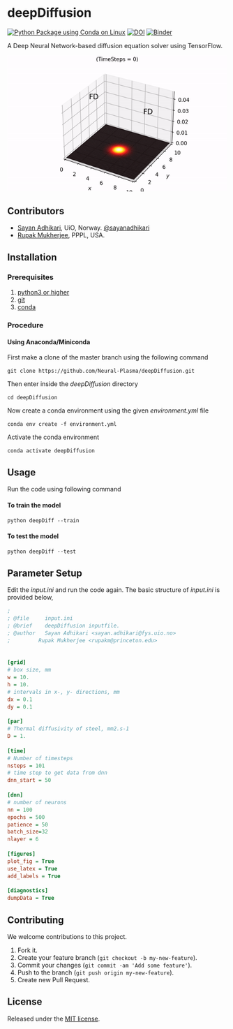# deepDiffusion
[![Python Package using Conda on Linux](https://github.com/Neural-Plasma/deepDiffusion/actions/workflows/python-conda-test-linux.yml/badge.svg)](https://github.com/Neural-Plasma/deepDiffusion/actions/workflows/python-conda-test-linux.yml)
[![DOI](https://zenodo.org/badge/399618445.svg)](https://zenodo.org/badge/latestdoi/399618445)
[![Binder](https://mybinder.org/badge_logo.svg)](https://mybinder.org/v2/gh/Neural-Plasma/deepDiffusion/HEAD)

A Deep Neural Network-based diffusion equation solver using TensorFlow.

![deep diffusion](deep_diff.gif)

## Contributors
- [Sayan Adhikari](https://github.com/sayanadhikari), UiO, Norway. [@sayanadhikari](https://twitter.com/sayanadhikari)
- [Rupak Mukherjee](https://github.com/RupakMukherjee), PPPL, USA.

## Installation
### Prerequisites
1. [python3 or higher](https://www.python.org/download/releases/3.0/)
2. [git](https://git-scm.com/)
3. [conda](https://conda.io/projects/conda/en/latest/user-guide/install/index.html)

### Procedure
#### Using Anaconda/Miniconda
First make a clone of the master branch using the following command
```shell
git clone https://github.com/Neural-Plasma/deepDiffusion.git
```
Then enter inside the *deepDiffusion* directory
```shell
cd deepDiffusion
```
Now create a conda environment using the given *environment.yml* file
```shell
conda env create -f environment.yml
```
Activate the conda environment
```shell
conda activate deepDiffusion
```
## Usage

Run the code using following command

#### To train the model
```
python deepDiff --train
```
#### To test the model
```
python deepDiff --test
```
## Parameter Setup
Edit the _input.ini_ and run the code again. The basic structure of _input.ini_ is provided below,

```ini
;
; @file		input.ini
; @brief	deepDiffusion inputfile.
; @author	Sayan Adhikari <sayan.adhikari@fys.uio.no>
;         Rupak Mukherjee <rupakm@princeton.edu>


[grid]
# box size, mm
w = 10.
h = 10.
# intervals in x-, y- directions, mm
dx = 0.1
dy = 0.1

[par]
# Thermal diffusivity of steel, mm2.s-1
D = 1.

[time]
# Number of timesteps
nsteps = 101
# time step to get data from dnn
dnn_start = 50

[dnn]
# number of neurons
nn = 100
epochs = 500
patience = 50
batch_size=32
nlayer = 6

[figures]
plot_fig = True
use_latex = True
add_labels = True

[diagnostics]
dumpData = True
```

## Contributing
We welcome contributions to this project.

1. Fork it.
2. Create your feature branch (```git checkout -b my-new-feature```).
3. Commit your changes (```git commit -am 'Add some feature'```).
4. Push to the branch (```git push origin my-new-feature```).
5. Create new Pull Request.

## License
Released under the [MIT license](LICENSE).
